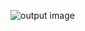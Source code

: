 ![output image]( https://qengineering.eu/images/GitHubLogo.webp )

<!--
## Table of Contents

- #### Raspberry Pi
  * [Classification](#sub-heading)
    + [TensorFlow Lite](https://github.com/Qengineering/TensorFlow_Lite_Classification_RPi_32-bits)
  * [Classification](#sub-heading)
- #### Jetson Nano
  * [Sub-heading](#sub-heading-1)
    + [Sub-sub-heading](#sub-sub-heading-1)
- #### Wheels
  * [Sub-heading](#sub-heading-2)
    + [Sub-sub-heading](#sub-sub-heading-2)
-->

<!--
**Qengineering/Qengineering** is a ✨ _special_ ✨ repository because its `README.md` (this file) appears on your GitHub profile.

Here are some ideas to get you started:

- 🔭 I’m currently working on ...
- 🌱 I’m currently learning ...
- 👯 I’m looking to collaborate on ...
- 🤔 I’m looking for help with ...
- 💬 Ask me about ...
- 📫 How to reach me: ...
- 😄 Pronouns: ...
- ⚡ Fun fact: ...
-->
